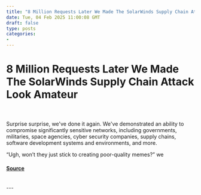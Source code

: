```yaml
---
title: "8 Million Requests Later We Made The SolarWinds Supply Chain Attack Look Amateur"
date: Tue, 04 Feb 2025 11:00:08 GMT
draft: false
type: posts
categories: 
- 
---
```

# 8 Million Requests Later We Made The SolarWinds Supply Chain Attack Look Amateur

<br/>

<br/>
Surprise surprise, we've done it again. We've demonstrated an ability to compromise significantly sensitive networks, including governments, militaries, space agencies, cyber security companies, supply chains, software development systems and environments, and more.

“Ugh, won’t they just stick to creating poor-quality memes?” we

#### [Source](https://labs.watchtowr.com/8-million-requests-later-we-made-the-solarwinds-supply-chain-attack-look-amateur/)

<br/>
---
